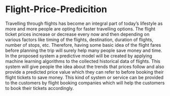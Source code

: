 # Flight-Price-Predicition
Travelling through flights has become an integral part of today’s lifestyle as more and more people are opting for faster travelling options. The flight ticket prices increase or decrease every now and then depending on various factors like timing of the flights, destination, duration of flights, number of stops, etc. Therefore, having some basic idea of the flight fares before planning the trip will surely help many people save money and time. In the proposed system a predictive model will be created by applying machine learning algorithms to the collected historical data of flights. This system will give people the idea about the trends that prices follow and also provide a predicted price value which they can refer to before booking their flight tickets to save money. This kind of system or service can be provided to the customers by flight booking companies which will help the customers to book their tickets accordingly.
